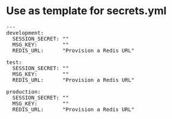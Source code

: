 # Use as template for secrets.yml

<pre>
---
development:
  SESSION_SECRET: "<generate: `rake generate:session_secret`>"
  MSG_KEY:        "<generate: `rake generate:msg_key`>"
  REDIS_URL:      "Provision a Redis URL"

test:
  SESSION_SECRET: "<generate: `rake generate:session_secret`>"
  MSG_KEY:        "<generate: `rake generate:msg_key`>"
  REDIS_URL:      "Provision a Redis URL"

production:
  SESSION_SECRET: "<generate: `rake generate:session_secret`; add to production envirnoment variables>"
  MSG_KEY:        "<generate: `rake generate:msg_key`; add to production envirnoment variables>"
  REDIS_URL:      "Provision a Redis URL"

  </pre>
